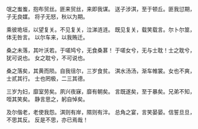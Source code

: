 氓之蚩蚩，抱布贸丝。匪来贸丝，来即我谋。
送子涉淇，至于顿丘。匪我愆期，子无良媒。
将子无怒，秋以为期。  

乘彼垝垣，以望复关。不见复关，泣涕涟涟。
既见复关，载笑载言。尔卜尔筮，体无咎言。
以尔车来，以我贿迁。

桑之未落，其叶沃若。于嗟鸠兮，无食桑葚！
于嗟女兮，无与士耽！士之耽兮，犹可说也。
女之耽兮，不可说也。  

桑之落矣，其黄而陨。自我徂尔，三岁食贫。
淇水汤汤，渐车帷裳。女也不爽，士贰其行。
士也罔极，二三其德。  

三岁为妇，靡室劳矣。夙兴夜寐，靡有朝矣。
言既遂矣，至于暴矣。兄弟不知，咥其笑矣。
静言思之，躬自悼矣。  

及尔偕老，老使我怨。淇则有岸，隰则有泮。
总角之宴，言笑晏晏。信誓旦旦，不思其反。
反是不思，亦已焉哉！